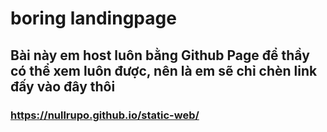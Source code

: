 # boring landingpage
## Bài này em host luôn bằng Github Page để thầy có thể xem luôn được, nên là em sẽ chỉ chèn link đấy vào đây thôi
### https://nullrupo.github.io/static-web/
